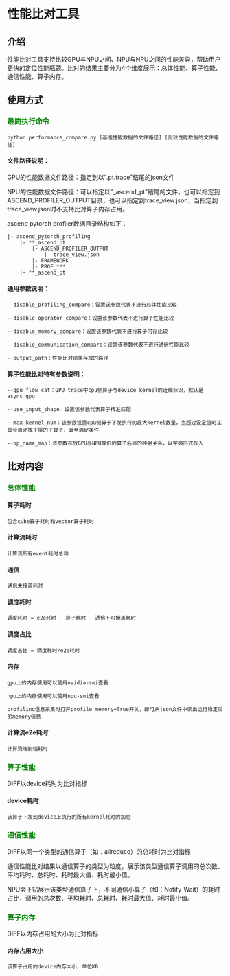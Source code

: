 # 性能比对工具

## 介绍
性能比对工具支持比较GPU与NPU之间、NPU与NPU之间的性能差异，帮助用户更快的定位性能瓶颈。比对的结果主要分为4个维度展示：总体性能、算子性能、通信性能、算子内存。

## 使用方式
### <font color=green>最简执行命令</font>
```
python performance_compare.py [基准性能数据的文件路径] [比较性能数据的文件路径]
```
#### 文件路径说明：
GPU的性能数据文件路径：指定到以".pt.trace"结尾的json文件

NPU的性能数据文件路径：可以指定以"_ascend_pt"结尾的文件，也可以指定到ASCEND_PROFILER_OUTPUT目录，也可以指定到trace_view.json，当指定到trace_view.json时不支持比对算子内存占用。

ascend pytorch profiler数据目录结构如下：

```
|- ascend_pytorch_profiling
    |- **_ascend_pt
        |- ASCEND_PROFILER_OUTPUT
            |- trace_view.json
        |- FRAMEWORK
        |- PROF_***
    |- **_ascend_pt
```

#### 通用参数说明：
```
--disable_profiling_compare：设置该参数代表不进行总体性能比较

--disable_operator_compare：设置该参数代表不进行算子性能比较

--disable_memory_compare：设置该参数代表不进行算子内存比较

--disable_communication_compare：设置该参数代表不进行通信性能比较   

--output_path：性能比对结果存放的路径
```

#### 算子性能比对特有参数说明：
```
--gpu_flow_cat：GPU trace中cpu侧算子与device kernel的连线标识，默认是async_gpu

--use_input_shape：设置该参数代表算子精准匹配

--max_kernel_num：该参数设置cpu侧算子下发执行的最大kernel数量，当超过设定值时工具会自动找下层的子算子，直至满足条件

--op_name_map：该参数存放GPU与NPU等价的算子名称的映射关系，以字典形式存入
```

## 比对内容
### <font color=green>总体性能</font>
#### 算子耗时
```
包含cube算子耗时和vector算子耗时
```
#### 计算流耗时
```
计算流所有event耗时总和
```
#### 通信
```
通信未掩盖耗时
```
#### 调度耗时
```
调度耗时 = e2e耗时 - 算子耗时 - 通信不可掩盖耗时
```
#### 调度占比
```
调度占比 = 调度耗时/e2e耗时
```
#### 内存
```
gpu上的内存使用可以使用nvidia-smi查看

npu上的内存使用可以使用npu-smi查看

profiling信息采集时打开profile_memory=True开关，即可从json文件中读出运行稳定后的memory信息
```
#### 计算流e2e耗时
```
计算流端到端耗时
```
### <font color=green>算子性能</font>
DIFF以device耗时为比对指标
#### device耗时
```
该算子下发到device上执行的所有kernel耗时的加总
```
### <font color=green>通信性能</font>
DIFF以同一个类型的通信算子（如：allreduce）的总耗时为比对指标

通信性能比对结果以通信算子的类型为粒度，展示该类型通信算子调用的总次数、平均耗时、总耗时、耗时最大值、耗时最小值。

NPU会下钻展示该类型通信算子下，不同通信小算子（如：Notify_Wait）的耗时占比，调用的总次数、平均耗时、总耗时、耗时最大值、耗时最小值。
### <font color=green>算子内存</font>
DIFF以内存占用的大小为比对指标
#### 内存占用大小
```
该算子占用的device内存大小，单位KB
```